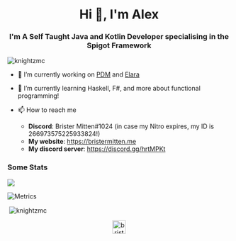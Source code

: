 <h1 align="center">Hi 👋, I'm Alex</h1>
<h3 align="center">I'm A Self Taught Java and Kotlin Developer specialising in the Spigot Framework</h3>

<p align="left"> <img src="https://komarev.com/ghpvc/?username=knightzmc" alt="knightzmc" /> </p>

- 🔭 I’m currently working on [PDM](https://github.com/knightzmc/pdm) and [Elara](https://github.com/ElaraLang/elara-rewrite)

- 🌱 I’m currently learning Haskell, F#, and more about functional programming!

- 📫 How to reach me
  * **Discord**: Brister Mitten#1024 (in case my Nitro expires, my ID is 266973575225933824!)
  * **My website**: https://bristermitten.me
  * **My discord server**: https://discord.gg/hrtMPKt

<h3> Some Stats </h3>

<img src="https://github-profile-trophy.vercel.app/?username=knightzmc&theme=onedark" />

![Metrics](https://metrics.lecoq.io/knightzmc?template=classic&activity=1&languages=1&followup=1&isocalendar=1&activity.limit=5&activity.days=14&activity.filter=all&isocalendar.duration=full-year&languages.colors=github&languages.threshold=0%25&config.timezone=Europe%2FLondon&config.animated=true)

<p>&nbsp;<img align="center" src="https://github-readme-stats.vercel.app/api?username=knightzmc&show_icons=true&theme=onedark" alt="knightzmc" /></p>

<p align="center">
<a href="https://twitter.com/bristermitten" target="blank"><img align="center" src="https://cdn.jsdelivr.net/npm/simple-icons@3.0.1/icons/twitter.svg" alt="bristermitten" height="30" width="30" /></a>
</p>
